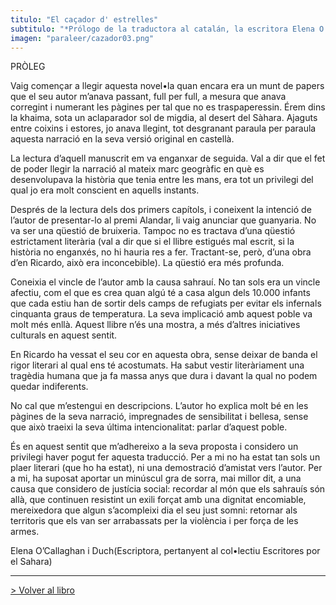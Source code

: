 ```yaml
---
titulo: "El caçador d' estrelles"
subtitulo: "*Prólogo de la traductora al catalán, la escritora Elena O'Callaghan i Duch*"
imagen: "paraleer/cazador03.png"
---
```

PRÒLEG

Vaig començar a llegir aquesta novel•la quan encara era un munt de papers que
el seu autor m’anava passant, full per full, a mesura que anava corregint i
numerant les pàgines per tal que no es traspaperessin. Érem dins la khaima,
sota un aclaparador sol de migdia, al desert del Sàhara. Ajaguts entre
coixins i estores, jo anava llegint, tot desgranant paraula per paraula
aquesta narració en la seva versió original en castellà.

La lectura d’aquell manuscrit em va enganxar de seguida. Val a dir que el fet
de poder llegir la narració al mateix marc geogràfic en què es desenvolupava
la història que tenia entre les mans, era tot un privilegi del qual jo era
molt conscient en aquells instants.

Després de la lectura dels dos primers capítols, i coneixent la intenció de
l’autor de presentar-lo al premi Alandar, li vaig anunciar que guanyaria. No
va ser una qüestió de bruixeria. Tampoc no es tractava d’una qüestió
estrictament literària (val a dir que si el llibre estigués mal escrit, si la
història no enganxés, no hi hauria res a fer. Tractant-se, però, d’una obra
d’en Ricardo, això era inconcebible). La qüestió era més profunda.

Coneixia el vincle de l’autor amb la causa sahrauí. No tan sols era un vincle
afectiu, com el que es crea quan algú té a casa algun dels 10.000 infants que
cada estiu han de sortir dels camps de refugiats per evitar els infernals
cinquanta graus de temperatura. La seva implicació amb aquest poble va molt
més enllà. Aquest llibre n’és una mostra, a més d’altres iniciatives
culturals en aquest sentit.

En Ricardo ha vessat el seu cor en aquesta obra, sense deixar de banda el
rigor literari al qual ens té acostumats. Ha sabut vestir literàriament una
tragèdia humana que ja fa massa anys que dura i davant la qual no podem
quedar indiferents.

No cal que m’estengui en descripcions. L’autor ho explica molt bé en les
pàgines de la seva narració, impregnades de sensibilitat i bellesa, sense que
això traeixi la seva última intencionalitat: parlar d’aquest poble.

És en aquest sentit que m’adhereixo a la seva proposta i considero un
privilegi haver pogut fer aquesta traducció. Per a mi no ha estat tan sols un
plaer literari (que ho ha estat), ni una demostració d’amistat vers l’autor.
Per a mi, ha suposat aportar un minúscul gra de sorra, mai millor dit, a una
causa que considero de justícia social: recordar al món que els sahrauís són
allà, que continuen resistint un exili forçat amb una dignitat encomiable,
mereixedora que algun s’acompleixi dia el seu just somni: retornar als
territoris que els van ser arrabassats per la violència i per força de les
armes.

Elena O’Callaghan i Duch(Escriptora, pertanyent al col•lectiu Escritores por
el Sahara)

* * *

[> Volver al libro](/ver/mislibros/cazador)

